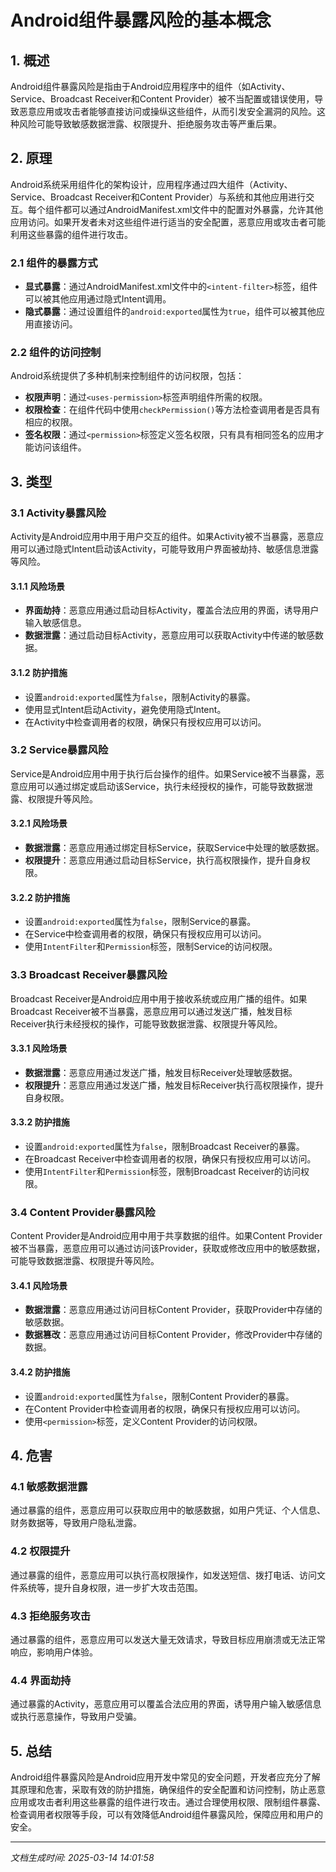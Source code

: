 # Android组件暴露风险的基本概念

## 1. 概述

Android组件暴露风险是指由于Android应用程序中的组件（如Activity、Service、Broadcast Receiver和Content Provider）被不当配置或错误使用，导致恶意应用或攻击者能够直接访问或操纵这些组件，从而引发安全漏洞的风险。这种风险可能导致敏感数据泄露、权限提升、拒绝服务攻击等严重后果。

## 2. 原理

Android系统采用组件化的架构设计，应用程序通过四大组件（Activity、Service、Broadcast Receiver和Content Provider）与系统和其他应用进行交互。每个组件都可以通过AndroidManifest.xml文件中的配置对外暴露，允许其他应用访问。如果开发者未对这些组件进行适当的安全配置，恶意应用或攻击者可能利用这些暴露的组件进行攻击。

### 2.1 组件的暴露方式

- **显式暴露**：通过AndroidManifest.xml文件中的`<intent-filter>`标签，组件可以被其他应用通过隐式Intent调用。
- **隐式暴露**：通过设置组件的`android:exported`属性为`true`，组件可以被其他应用直接访问。

### 2.2 组件的访问控制

Android系统提供了多种机制来控制组件的访问权限，包括：

- **权限声明**：通过`<uses-permission>`标签声明组件所需的权限。
- **权限检查**：在组件代码中使用`checkPermission()`等方法检查调用者是否具有相应的权限。
- **签名权限**：通过`<permission>`标签定义签名权限，只有具有相同签名的应用才能访问该组件。

## 3. 类型

### 3.1 Activity暴露风险

Activity是Android应用中用于用户交互的组件。如果Activity被不当暴露，恶意应用可以通过隐式Intent启动该Activity，可能导致用户界面被劫持、敏感信息泄露等风险。

#### 3.1.1 风险场景

- **界面劫持**：恶意应用通过启动目标Activity，覆盖合法应用的界面，诱导用户输入敏感信息。
- **数据泄露**：通过启动目标Activity，恶意应用可以获取Activity中传递的敏感数据。

#### 3.1.2 防护措施

- 设置`android:exported`属性为`false`，限制Activity的暴露。
- 使用显式Intent启动Activity，避免使用隐式Intent。
- 在Activity中检查调用者的权限，确保只有授权应用可以访问。

### 3.2 Service暴露风险

Service是Android应用中用于执行后台操作的组件。如果Service被不当暴露，恶意应用可以通过绑定或启动该Service，执行未经授权的操作，可能导致数据泄露、权限提升等风险。

#### 3.2.1 风险场景

- **数据泄露**：恶意应用通过绑定目标Service，获取Service中处理的敏感数据。
- **权限提升**：恶意应用通过启动目标Service，执行高权限操作，提升自身权限。

#### 3.2.2 防护措施

- 设置`android:exported`属性为`false`，限制Service的暴露。
- 在Service中检查调用者的权限，确保只有授权应用可以访问。
- 使用`IntentFilter`和`Permission`标签，限制Service的访问权限。

### 3.3 Broadcast Receiver暴露风险

Broadcast Receiver是Android应用中用于接收系统或应用广播的组件。如果Broadcast Receiver被不当暴露，恶意应用可以通过发送广播，触发目标Receiver执行未经授权的操作，可能导致数据泄露、权限提升等风险。

#### 3.3.1 风险场景

- **数据泄露**：恶意应用通过发送广播，触发目标Receiver处理敏感数据。
- **权限提升**：恶意应用通过发送广播，触发目标Receiver执行高权限操作，提升自身权限。

#### 3.3.2 防护措施

- 设置`android:exported`属性为`false`，限制Broadcast Receiver的暴露。
- 在Broadcast Receiver中检查调用者的权限，确保只有授权应用可以访问。
- 使用`IntentFilter`和`Permission`标签，限制Broadcast Receiver的访问权限。

### 3.4 Content Provider暴露风险

Content Provider是Android应用中用于共享数据的组件。如果Content Provider被不当暴露，恶意应用可以通过访问该Provider，获取或修改应用中的敏感数据，可能导致数据泄露、权限提升等风险。

#### 3.4.1 风险场景

- **数据泄露**：恶意应用通过访问目标Content Provider，获取Provider中存储的敏感数据。
- **数据篡改**：恶意应用通过访问目标Content Provider，修改Provider中存储的数据。

#### 3.4.2 防护措施

- 设置`android:exported`属性为`false`，限制Content Provider的暴露。
- 在Content Provider中检查调用者的权限，确保只有授权应用可以访问。
- 使用`<permission>`标签，定义Content Provider的访问权限。

## 4. 危害

### 4.1 敏感数据泄露

通过暴露的组件，恶意应用可以获取应用中的敏感数据，如用户凭证、个人信息、财务数据等，导致用户隐私泄露。

### 4.2 权限提升

通过暴露的组件，恶意应用可以执行高权限操作，如发送短信、拨打电话、访问文件系统等，提升自身权限，进一步扩大攻击范围。

### 4.3 拒绝服务攻击

通过暴露的组件，恶意应用可以发送大量无效请求，导致目标应用崩溃或无法正常响应，影响用户体验。

### 4.4 界面劫持

通过暴露的Activity，恶意应用可以覆盖合法应用的界面，诱导用户输入敏感信息或执行恶意操作，导致用户受骗。

## 5. 总结

Android组件暴露风险是Android应用开发中常见的安全问题，开发者应充分了解其原理和危害，采取有效的防护措施，确保组件的安全配置和访问控制，防止恶意应用或攻击者利用这些暴露的组件进行攻击。通过合理使用权限、限制组件暴露、检查调用者权限等手段，可以有效降低Android组件暴露风险，保障应用和用户的安全。

---

*文档生成时间: 2025-03-14 14:01:58*
